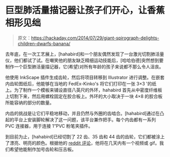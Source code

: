# 巨型肺活量描记器让孩子们开心，让香蕉相形见绌

> 原文：<https://hackaday.com/2014/07/29/giant-spirograph-delights-children-dwarfs-banana/>

去年底，在一次工艺展上，[hahabird]和一个朋友偶然发现了一台激光切割肺活量仪，他们都试了试。在嘲笑他的朋友缺乏精细运动技能后，[哈哈伯德]突然想到要制作一个巨型肺活量描记器，它(希望)对所有年龄的孩子来说都不那么令人沮丧。

他使用 InkScape 插件生成齿轮，然后将项目转移到 Illustrator 进行调整。在嵌套内齿轮图纸后，他能够在当地的 FedEx-Kinko's 将它们打印在一张 3×3 '的纸上。为了制作一个模板来铺设直径八英尺的外环，hahabird 首先从中密度纤维板上切割下来，然后用螺栓固定在胶合板上。外环的大小取决于一块 4×8 的胶合板所能容纳的部分的数量。

内齿的挑战是让它们平稳地移动，并且仍然与外圈的齿啮合。[hahabird]通过在凸起的平台上安装脚轮解决了这一问题，该平台兼作把手。每个内齿都有一系列 PVC 连接器，用于连接 1”PVC 粉笔夹插件。

到目前为止，[hahabird]已经切割了 22 齿、35 齿和 44 齿的齿轮，它们都被涂上了漂亮、明亮的颜色。根据他的 [reddit 评论](http://www.reddit.com/r/DIY/comments/2by1ra/i_built_a_giant_spirograph_8_feet_in_diameter/)，他将在几天内有一个视频或 gif。我们希望他能制作加号齿轮和压舌板。